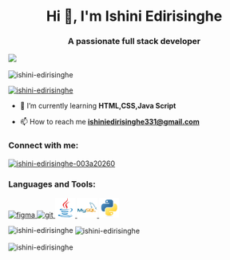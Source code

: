 <h1 align="center">Hi 👋, I'm Ishini Edirisinghe</h1>
<h3 align="center">A passionate full stack developer</h3>

<img src="https://user-images.githubusercontent.com/124574193/246260753-e69899f0-0dcf-471d-be6f-ee04c17a38fd.gif"  class="center"> 

<p align="left"> <img src="https://komarev.com/ghpvc/?username=ishini-edirisinghe&label=Profile%20views&color=0e75b6&style=flat" alt="ishini-edirisinghe" /> </p>

<p align="left"> <a href="https://github.com/ryo-ma/github-profile-trophy"><img src="https://github-profile-trophy.vercel.app/?username=ishini-edirisinghe" alt="ishini-edirisinghe" /></a> </p>

- 🌱 I’m currently learning **HTML,CSS,Java Script**

- 📫 How to reach me **ishiniedirisinghe331@gmail.com**

<h3 align="left">Connect with me:</h3>
<p align="left">
<a href="https://linkedin.com/in/ishini-edirisinghe-003a20260" target="blank"><img align="center" src="https://raw.githubusercontent.com/rahuldkjain/github-profile-readme-generator/master/src/images/icons/Social/linked-in-alt.svg" alt="ishini-edirisinghe-003a20260" height="30" width="40" /></a>
</p>

<h3 align="left">Languages and Tools:</h3>
<p align="left"> <a href="https://www.figma.com/" target="_blank" rel="noreferrer"> <img src="https://www.vectorlogo.zone/logos/figma/figma-icon.svg" alt="figma" width="40" height="40"/> </a> <a href="https://git-scm.com/" target="_blank" rel="noreferrer"> <img src="https://www.vectorlogo.zone/logos/git-scm/git-scm-icon.svg" alt="git" width="40" height="40"/> </a> <a href="https://www.java.com" target="_blank" rel="noreferrer"> <img src="https://raw.githubusercontent.com/devicons/devicon/master/icons/java/java-original.svg" alt="java" width="40" height="40"/> </a> <a href="https://www.mysql.com/" target="_blank" rel="noreferrer"> <img src="https://raw.githubusercontent.com/devicons/devicon/master/icons/mysql/mysql-original-wordmark.svg" alt="mysql" width="40" height="40"/> </a> <a href="https://www.python.org" target="_blank" rel="noreferrer"> <img src="https://raw.githubusercontent.com/devicons/devicon/master/icons/python/python-original.svg" alt="python" width="40" height="40"/> </a> </p>

<p><img align="left" src="https://github-readme-stats.vercel.app/api/top-langs?username=ishini-edirisinghe&show_icons=true&locale=en&layout=compact" alt="ishini-edirisinghe" /></p>

<p>&nbsp;<img align="center" src="https://github-readme-stats.vercel.app/api?username=ishini-edirisinghe&show_icons=true&locale=en" alt="ishini-edirisinghe" /></p>

<p><img align="center" src="https://github-readme-streak-stats.herokuapp.com/?user=ishini-edirisinghe&" alt="ishini-edirisinghe" /></p>
